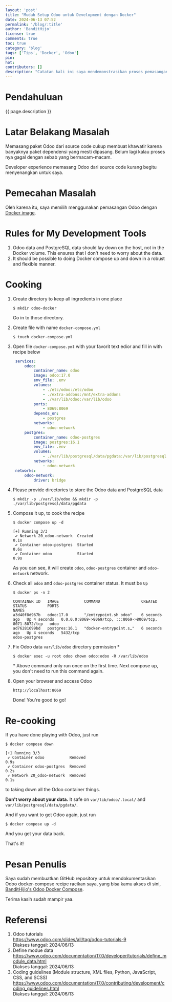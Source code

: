 ```yaml
---
layout: 'post'
title: "Mudah Setup Odoo untuk Development dengan Docker"
date: 2024-06-13 07:52
permalink: '/blog/:title'
author: 'BanditHijo'
license: true
comments: true
toc: true
category: 'blog'
tags: ['Tips', 'Docker', 'Odoo']
pin:
hot:
contributors: []
description: "Catatan kali ini saya mendemonstrasikan proses pemasangan Odoo dengan Docker untuk proses development. Docker dipilih karena membuat proses pemasangan Odoo menjadi lebih praktis."
---
```


# Pendahuluan

{{ page.description }}

# Latar Belakang Masalah

Memasang paket Odoo dari source code cukup membuat khawatir karena banyaknya paket dependensi yang mesti dipasang. Belum lagi kalau proses nya gagal dengan sebab yang bermacam-macam.

Developer experience memasang Odoo dari source code kurang begitu menyenangkan untuk saya.

# Pemecahan Masalah

Oleh karena itu, saya memilih menggunakan pemasangan Odoo dengan [Docker image](https://hub.docker.com/_/odoo).

# Rules for My Development Tools

1. Odoo data and PostgreSQL data should lay down on the host, not in the Docker volume. This ensures that I don't need to worry about the data.
1. It should be possible to doing Docker compose up and down in a robust and flexible manner.

# Cooking

1. Create directory to keep all ingredients in one place

   ```
   $ mkdir odoo-docker
   ```
   Go in to those directory.

1. Create file with name `docker-compose.yml`

   ```
   $ touch docker-compose.yml
   ```

1. Open file `docker-compose.yml` with your favorit text edior and fill in with recipe below

   ```yaml
    services:
        odoo:
            container_name: odoo
            image: odoo:17.0
            env_file: .env
            volumes:
                - ./etc/odoo:/etc/odoo
                - ./extra-addons:/mnt/extra-addons
                - ./var/lib/odoo:/var/lib/odoo
            ports:
                - 8069:8069
            depends_on:
                - postgres
            networks:
                - odoo-network
        postgres:
            container_name: odoo-postgres
            image: postgres:16.1
            env_file: .env
            volumes:
                - ./var/lib/postgresql/data/pgdata:/var/lib/postgresql/data/pgdata
            networks:
                - odoo-network
    networks:
        odoo-network:
            driver: bridge
   ```

1. Please provide directories to store the Odoo data and PostgreSQL data

   ```
   $ mkdir -p ./var/lib/odoo && mkdir -p ./var/lib/postgresql/data/pgdata
   ```

1. Compose it up, to cook the recipe

   ```
   $ docker compose up -d
   ```

   ```
   [+] Running 3/3
    ✔ Network 20_odoo-network  Created                               0.1s
    ✔ Container odoo-postgres  Started                               0.6s
    ✔ Container odoo           Started                               0.9s
   ```
   As you can see, it will create `odoo`, `odoo-postgres` container and `odoo-network` network.

1. Check all `odoo` and `odoo-postgres` container status. It must be `Up`

   ```
   $ docker ps -n 2
   ```

   ```
   CONTAINER ID   IMAGE           COMMAND                  CREATED         STATUS         PORTS                                                      NAMES
   a3d40f8d967b   odoo:17.0       "/entrypoint.sh odoo"    6 seconds ago   Up 4 seconds   0.0.0.0:8069->8069/tcp, :::8069->8069/tcp, 8071-8072/tcp   odoo
   ad76281699bd   postgres:16.1   "docker-entrypoint.s…"   6 seconds ago   Up 4 seconds   5432/tcp                                                   odoo-postgres
   ```

1. Fix Odoo data `var/lib/odoo` directory permission *

   ```
   $ docker exec -u root odoo chown odoo:odoo -R /var/lib/odoo
   ```
   \* Above command only run once on the first time. Next compose up, you don't need to run this command again.

1. Open your browser and access Odoo
   ```
   http://localhost:8069
   ```
   Done! You're good to go!


# Re-cooking

If you have done playing with Odoo, just run

```
$ docker compose down
```

```
[+] Running 3/3
 ✔ Container odoo           Removed                                 0.9s
 ✔ Container odoo-postgres  Removed                                 0.2s
 ✔ Network 20_odoo-network  Removed                                 0.1s
```

to taking down all the Odoo container things.

**Don't worry about your data.** It safe on `var/lib/odoo/.local/` and `var/lib/postgresql/data/pgdata/`.

And if you want to get Odoo again, just run 

```
$ docker compose up -d
```

And you get your data back.

That's it!


# Pesan Penulis

Saya sudah membuatkan GitHub repository untuk mendokumentasikan Odoo docker-compose recipe racikan saya, yang bisa kamu akses di sini, [BanditHijio's Odoo Docker Compose](https://github.com/bandithijo/odoo-docker-compose).

Terima kasih sudah mampir yaa.

# Referensi

1. Odoo tutorials \
   <https://www.odoo.com/slides/all/tag/odoo-tutorials-9> \
   Diakses tanggal: 2024/06/13
1. Define modue data \
   <https://www.odoo.com/documentation/17.0/developer/tutorials/define_module_data.html> \
   Diakses tanggal: 2024/06/13
1. Coding guidelines (Module structure, XML files, Python, JavaScript, CSS, and SCSS) \
   <https://www.odoo.com/documentation/17.0/contributing/development/coding_guidelines.html> \
   Diakses tanggal: 2024/06/13

